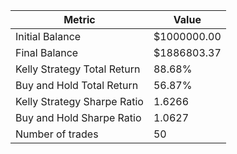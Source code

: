 | Metric | Value |
| --- | --- |
| Initial Balance | $1000000.00 |
| Final Balance | $1886803.37 |
| Kelly Strategy Total Return | 88.68% |
| Buy and Hold Total Return | 56.87% |
| Kelly Strategy Sharpe Ratio | 1.6266 |
| Buy and Hold Sharpe Ratio | 1.0627 |
| Number of trades | 50 |
